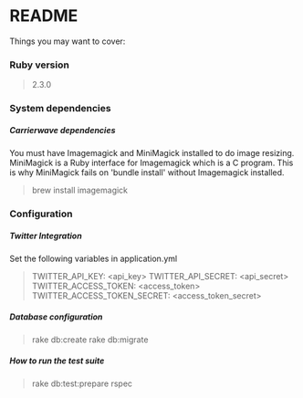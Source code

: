# README

Things you may want to cover:

### Ruby version

> 2.3.0

### System dependencies

##### Carrierwave dependencies

You must have Imagemagick and MiniMagick installed to do image resizing. MiniMagick is a Ruby interface for Imagemagick which is a C program. This is why MiniMagick fails on 'bundle install' without Imagemagick installed.

> brew install imagemagick

### Configuration

##### Twitter Integration

Set the following variables in application.yml

> TWITTER_API_KEY: <api_key> 
> TWITTER_API_SECRET: <api_secret>
> TWITTER_ACCESS_TOKEN: <access_token>
> TWITTER_ACCESS_TOKEN_SECRET: <access_token_secret>

##### Database configuration

> rake db:create
> rake db:migrate

##### How to run the test suite

> rake db:test:prepare
> rspec
